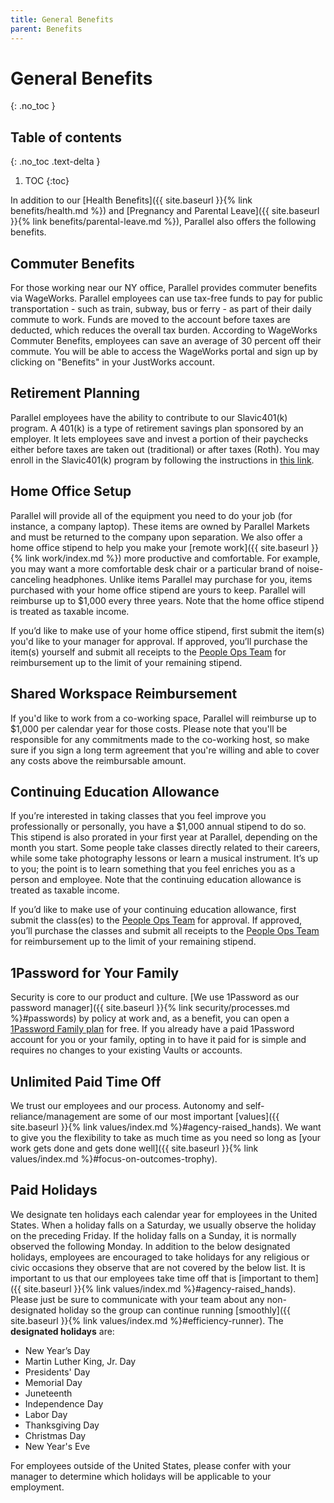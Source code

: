 ```yaml
---
title: General Benefits
parent: Benefits
---
```

# General Benefits
{: .no_toc }

## Table of contents
{: .no_toc .text-delta }

1. TOC
{:toc}

In addition to our [Health Benefits]({{ site.baseurl }}{% link benefits/health.md %}) and [Pregnancy and Parental Leave]({{ site.baseurl }}{% link benefits/parental-leave.md %}), Parallel also offers the following benefits.

## Commuter Benefits
For those working near our NY office, Parallel provides commuter benefits via WageWorks. Parallel employees can use tax-free funds to pay for public transportation - such as train, subway, bus or ferry - as part of their daily commute to work. Funds are moved to the account before taxes are deducted, which reduces the overall tax burden. According to WageWorks Commuter Benefits, employees can save an average of 30 percent off their commute. You will be able to access the WageWorks portal and sign up by clicking on "Benefits" in your JustWorks account.

## Retirement Planning
Parallel employees have the ability to contribute to our Slavic401(k) program. A 401(k) is a type of retirement savings plan sponsored by an employer. It lets employees save and invest a portion of their paychecks either before taxes are taken out (traditional) or after taxes (Roth). You may enroll in the Slavic401(k) program by following the instructions in [this link](https://help.justworks.com/hc/en-us/articles/360004530251-401-k-).

## Home Office Setup
Parallel will provide all of the equipment you need to do your job (for instance, a company laptop). These items are owned by Parallel Markets and must be returned to the company upon separation. We also offer a home office stipend to help you make your [remote work]({{ site.baseurl }}{% link work/index.md %}) more productive and comfortable. For example, you may want a more comfortable desk chair or a particular brand of noise-canceling headphones.  Unlike items Parallel may purchase for you, items purchased with your home office stipend are yours to keep. Parallel will reimburse up to $1,000 every three years. Note that the home office stipend is treated as taxable income.

If you’d like to make use of your home office stipend, first submit the item(s) you'd like to your manager for approval. If approved, you’ll purchase the item(s) yourself and submit all receipts to the [People Ops Team](mailto:people@parallelmarkets.com) for reimbursement up to the limit of your remaining stipend.

## Shared Workspace Reimbursement
If you'd like to work from a co-working space, Parallel will reimburse up to $1,000 per calendar year for those costs.  Please note that you'll be responsible for any commitments made to the co-working host, so make sure if you sign a long term agreement that you're willing and able to cover any costs above the reimbursable amount.

## Continuing Education Allowance
If you’re interested in taking classes that you feel improve you professionally or personally, you have a $1,000 annual stipend to do so. This stipend is also prorated in your first year at Parallel, depending on the month you start. Some people take classes directly related to their careers, while some take photography lessons or learn a musical instrument. It’s up to you; the point is to learn something that you feel enriches you as a person and employee.  Note that the continuing education allowance is treated as taxable income.

If you’d like to make use of your continuing education allowance, first submit the class(es) to the [People Ops Team](mailto:people@parallelmarkets.com) for approval. If approved, you’ll purchase the classes and submit all receipts to the [People Ops Team](mailto:people@parallelmarkets.com) for reimbursement up to the limit of your remaining stipend.

## 1Password for Your Family

Security is core to our product and culture. [We use 1Password as our password manager]({{ site.baseurl }}{% link security/processes.md %}#passwords) by policy at work and, as a benefit, you can open a [1Password Family plan](https://1password.com/families/) for free. If you already have a paid 1Password account for you or your family, opting in to have it paid for is simple and requires no changes to your existing Vaults or accounts.

## Unlimited Paid Time Off
We trust our employees and our process. Autonomy and self-reliance/management are some of our most important [values]({{ site.baseurl }}{% link values/index.md %}#agency-raised_hands). We want to give you the flexibility to take as much time as you need so long as [your work gets done and gets done well]({{ site.baseurl }}{% link values/index.md %}#focus-on-outcomes-trophy).

## Paid Holidays
We designate ten holidays each calendar year for employees in the United States. When a holiday falls on a Saturday, we usually observe the holiday on the preceding Friday.  If the holiday falls on a Sunday, it is normally observed the following Monday. In addition to the below designated holidays, employees are encouraged to take holidays for any religious or civic occasions they observe that are not covered by the below list. It is important to us that our employees take time off that is [important to them]({{ site.baseurl }}{% link values/index.md %}#agency-raised_hands). Please just be sure to communicate with your team about any non-designated holiday so the group can continue running [smoothly]({{ site.baseurl }}{% link values/index.md %}#efficiency-runner). The **designated holidays** are:

* New Year’s Day
* Martin Luther King, Jr. Day 
* Presidents' Day
* Memorial Day
* Juneteenth
* Independence Day 
* Labor Day 
* Thanksgiving Day
* Christmas Day
* New Year's Eve

For employees outside of the United States, please confer with your manager to determine which holidays will be applicable to your employment.
